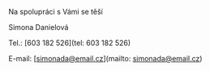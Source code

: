 Na spolupráci s Vámi se těší 

Simona Danielová

Tel.: [603 182 526](tel: 603 182 526)

E-mail: [simonada@email.cz](mailto: simonada@email.cz)